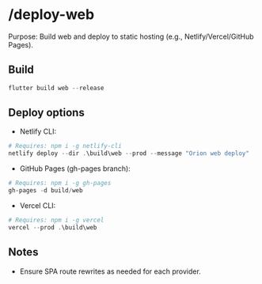 # /deploy-web

Purpose: Build web and deploy to static hosting (e.g., Netlify/Vercel/GitHub Pages).

## Build
```powershell
flutter build web --release
```

## Deploy options
- Netlify CLI:
```powershell
# Requires: npm i -g netlify-cli
netlify deploy --dir .\build\web --prod --message "Orion web deploy"
```
- GitHub Pages (gh-pages branch):
```powershell
# Requires: npm i -g gh-pages
gh-pages -d build/web
```
- Vercel CLI:
```powershell
# Requires: npm i -g vercel
vercel --prod .\build\web
```

## Notes
- Ensure SPA route rewrites as needed for each provider.
